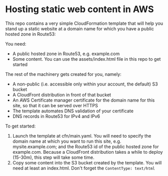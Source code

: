 # Hosting static web content in AWS

This repo contains a very simple CloudFormation template that will help you stand up a static website at a domain name for which you have a public hosted zone in Route53:

You need:
* A public hosted zone in Route53, e.g. example.com
* Some content.  You can use the assets/index.html file in this repo to get started

The rest of the machinery gets created for you, namely:
* A non-public (i.e. accessible only within your account, the default) S3 bucket
* A CloudFront distribution in front of that bucket
* An AWS Certificate manager certificate for the domain name for this site, so that it can be served over HTTPS
* The template automates DNS validation of your certificate
* DNS records in Route53 for IPv4 and IPv6

To get started:
1. Launch the template at cfn/main.yaml.  You will need to specify the domain name at which you want to run this site, e.g. mysite.example.com; and the Route53 id of the public hosted zone for example.com.  Because a CloudFront distribution takes a while to deploy (15-30m), this step will take some time.
2. Copy some content into the S3 bucket created by the template.  You will need at least an index.html.  Don't forget the `ContentType: text/html`
